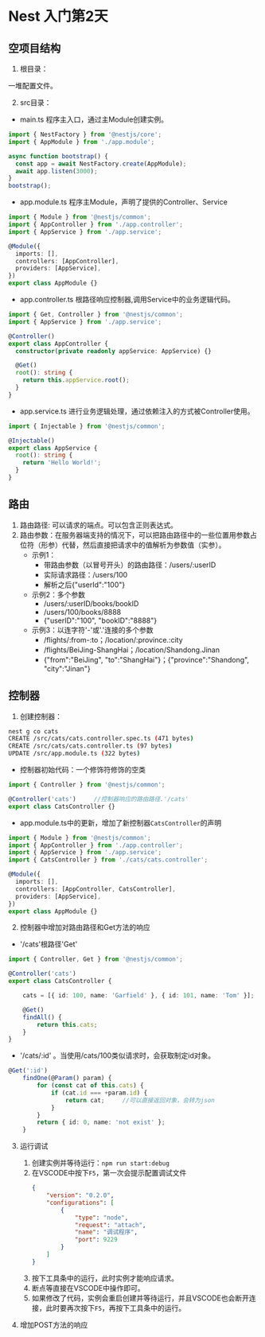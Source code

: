 # Nest 入门第2天

## 空项目结构

1. 根目录：

一堆配置文件。

2. src目录：

* main.ts 程序主入口，通过主Module创建实例。
```ts
import { NestFactory } from '@nestjs/core';
import { AppModule } from './app.module';

async function bootstrap() {
  const app = await NestFactory.create(AppModule);
  await app.listen(3000);
}
bootstrap();
```

* app.module.ts 程序主Module，声明了提供的Controller、Service
```ts
import { Module } from '@nestjs/common';
import { AppController } from './app.controller';
import { AppService } from './app.service';

@Module({
  imports: [],
  controllers: [AppController],
  providers: [AppService],
})
export class AppModule {}
```

* app.controller.ts 根路径响应控制器,调用Service中的业务逻辑代码。
```ts
import { Get, Controller } from '@nestjs/common';
import { AppService } from './app.service';

@Controller()
export class AppController {
  constructor(private readonly appService: AppService) {}

  @Get()
  root(): string {
    return this.appService.root();
  }
}
```

* app.service.ts 进行业务逻辑处理，通过依赖注入的方式被Controller使用。
```ts
import { Injectable } from '@nestjs/common';

@Injectable()
export class AppService {
  root(): string {
    return 'Hello World!';
  }
}
```

## 路由

1. 路由路径: 可以请求的端点。可以包含正则表达式。
2. 路由参数：在服务器端支持的情况下，可以把路由路径中的一些位置用参数占位符（形参）代替，然后直接把请求中的值解析为参数值（实参）。  
    * 示例1：  
        * 带路由参数（以冒号开头）的路由路径：/users/:userID
        * 实际请求路径：/users/100
        * 解析之后{"userId":"100"}
    * 示例2：多个参数
        * /users/:userID/books/bookID
        * /users/100/books/8888
        * {"userID":"100", "bookID":"8888"}
    * 示例3：以连字符'-'或'.'连接的多个参数
        * /flights/:from-:to；/location/:province.:city
        * /flights/BeiJing-ShangHai；/location/Shandong.Jinan
        * {"from":"BeiJing", "to":"ShangHai"}；{"province":"Shandong", "city":"Jinan"}

## 控制器

1. 创建控制器：
```sh
nest g co cats
CREATE /src/cats/cats.controller.spec.ts (471 bytes)
CREATE /src/cats/cats.controller.ts (97 bytes)
UPDATE /src/app.module.ts (322 bytes)
```

* 控制器初始代码：一个修饰符修饰的空类
```ts
import { Controller } from '@nestjs/common';

@Controller('cats')     //控制器响应的路由路径.'/cats'
export class CatsController {}
```

* app.module.ts中的更新，增加了新控制器`CatsController`的声明
```ts
import { Module } from '@nestjs/common';
import { AppController } from './app.controller';
import { AppService } from './app.service';
import { CatsController } from './cats/cats.controller';

@Module({
  imports: [],
  controllers: [AppController, CatsController],
  providers: [AppService],
})
export class AppModule {}
```

2. 控制器中增加对路由路径和Get方法的响应

* '/cats'根路径'Get'
```ts
import { Controller, Get } from '@nestjs/common';

@Controller('cats')
export class CatsController {

    cats = [{ id: 100, name: 'Garfield' }, { id: 101, name: 'Tom' }];

    @Get()
    findAll() {
        return this.cats;
    }
}
```

* '/cats/:id' 。当使用/cats/100类似请求时，会获取制定id对象。
```ts
@Get(':id')
    findOne(@Param() param) {
        for (const cat of this.cats) {
            if (cat.id === +param.id) {
                return cat;     //可以直接返回对象，会转为json
            }
        }
        return { id: 0, name: 'not exist' };
    }
```

3. 运行调试

    1. 创建实例并等待运行：`npm run start:debug`
    2. 在VSCODE中按下`F5`，第一次会提示配置调试文件
        ```json
        {
            "version": "0.2.0",
            "configurations": [
                {
                    "type": "node",
                    "request": "attach",
                    "name": "调试程序",
                    "port": 9229
                }
            ]
        }
        ```
    3. 按下工具条中的运行，此时实例才能响应请求。
    4. 断点等直接在VSCODE中操作即可。
    5. 如果修改了代码，实例会重启创建并等待运行，并且VSCODE也会断开连接，此时要再次按下`F5`，再按下工具条中的运行。

4. 增加POST方法的响应
